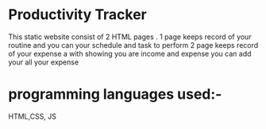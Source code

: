 # Productivity Tracker

This static website consist of 2 HTML pages .
1 page keeps record of your routine and you can your schedule and task to perform
2 page keeps record of your expense a with showing you are income and expense you can add your all your expense

# programming languages used:-

HTML,CSS, JS
